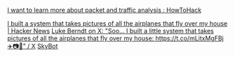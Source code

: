 
[I want to learn more about packet and traffic analysis : HowToHack](https://old.reddit.com/r/HowToHack/comments/y17hd2/i_want_to_learn_more_about_packet_and_traffic)

[I built a system that takes pictures of all the airplanes that fly over my house | Hacker News](https://news.ycombinator.com/item?id=30039597)
[Luke Berndt on X: "Soo... I built a little system that takes pictures of all the airplanes that fly over my house: https://t.co/mLitxMgFBj ✈️📷🤖" / X](https://twitter.com/LukeBerndt/status/1484916000139194375)
[SkyBot](https://web.archive.org/web/20230506000416/https://skybot.cam/)
